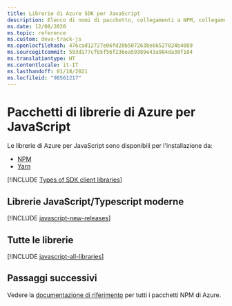 ```yaml
---
title: Librerie di Azure SDK per JavaScript
description: Elenco di nomi di pacchetto, collegamenti a NPM, collegamenti alla documentazione e collegamenti al codice sorgente per tutte le librerie include in Azure SDK per JavaScript.
ms.date: 12/08/2020
ms.topic: reference
ms.custom: devx-track-js
ms.openlocfilehash: 476cad12727e06fd20b507263be66527824b4089
ms.sourcegitcommit: 593d177cfb5f56f236ea59389e43a984da30f104
ms.translationtype: HT
ms.contentlocale: it-IT
ms.lasthandoff: 01/18/2021
ms.locfileid: "98561217"
---
```

# <a name="azure-libraries-packages-for-javascript"></a>Pacchetti di librerie di Azure per JavaScript

Le librerie di Azure per JavaScript sono disponibili per l'installazione da:
* [NPM](https://www.npmjs.com/)
* [Yarn](https://yarnpkg.com/)


[!INCLUDE [Types of SDK client libraries](includes/azure-sdk-types.md)]

## <a name="modern-javascripttypescript-libraries"></a>Librerie JavaScript/Typescript moderne

[!INCLUDE [javascript-new-releases](../includes/javascript-new.md)]

## <a name="all-libraries"></a>Tutte le librerie

[!INCLUDE [javascript-all-libraries](../includes/javascript-all.md)]

## <a name="next-steps"></a>Passaggi successivi

Vedere la [documentazione di riferimento](/javascript/api/overview/azure/) per tutti i pacchetti NPM di Azure.
